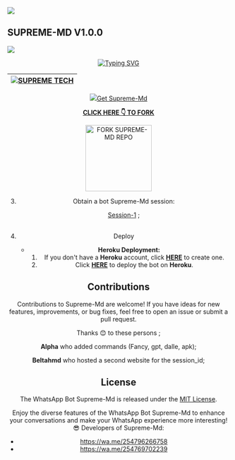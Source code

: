 <a><img src='https://i.imgur.com/LyHic3i.gif'/></a>
## SUPREME-MD V1.0.0 
<a><img src='https://i.imgur.com/LyHic3i.gif'/></a>

<div align="center">
<a href="https://git.io/typing-svg"><img src="https://readme-typing-svg.demolab.com?font=Black+Ops+One&size=50&pause=1000&color=1BAFBAFF&center=true&width=910&height=100&lines=SUPREME+MD;A+WHATSAPP+BOT;CREATED+BY+SUPREME+TECH" alt="Typing SVG" /></a>
  </p>
<div align="center">

| [![SUPREME TECH](https://telegra.ph/file/201479b521f3c8c245147.jpg?lenght=50width=50)](https://github.com/Sepreme-Md)|
|----|

<p align="center">
  <a href="#"><img src="http://readme-typing-svg.herokuapp.com?



## Get Supreme-Md

**CLICK HERE 👇 TO FORK**

<a href="https://github.com/Supreme-Tech-Kenya/Supreme-Md/fork"><img src="https://img.shields.io/badge/Fork%20Supreme-Md%20Repo-blue" alt="FORK SUPREME-MD REPO" width="150"></a>

3. Obtain a bot Supreme-Md session: 

   [Session-1](https://supresession-c8207054b6c5.herokuapp.com/) ; <br><br>


4. Deploy
   - **Heroku Deployment:**
     1. If you don't have a **Heroku** account, click [**HERE**](https://id.heroku.com/login) to create one.
     2. Click [**HERE**](https://dashboard.heroku.com/new?template=https://github.com/Supreme-Tech-Kenya/Supreme-Md) to deploy the bot on **Heroku**.

## Contributions

Contributions to Supreme-Md are welcome! If you have ideas for new features, improvements, or bug fixes, feel free to open an issue or submit a pull request. <br>

   Thanks 😊 to these persons ;

   **Alpha** who added commands (Fancy, gpt, dalle, apk); <br>

   **Beltahmd** who hosted a second website for the session_id;

## License

The WhatsApp Bot Supreme-Md is released under the [MIT License](https://opensource.org/licenses/MIT).

Enjoy the diverse features of the WhatsApp Bot Supreme-Md to enhance your conversations and make your WhatsApp experience more interesting!
😎 Developers of Supreme-Md:

- https://wa.me/254796266758
- https://wa.me/254769702239 

